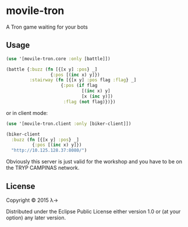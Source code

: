 # movile-tron

A Tron game waiting for your bots

## Usage

```clojure
(use '[movile-tron.core :only [battle]])

(battle {:buzz (fn [{[x y] :pos} _]
                 {:pos [(inc x) y]})
         :stairway (fn [{[x y] :pos flag :flag} _]
                     {:pos (if flag
                             [(inc x) y]
                             [x (inc y)])
                      :flag (not flag)})})
```

or in client mode:
```clojure
(use '[movile-tron.client :only [biker-client]])

(biker-client
  :buzz (fn [{[x y] :pos} _]
          {:pos [(inc x) y]})
  "http://10.125.128.37:8080/")
```

Obviously this server is just valid for the workshop and you have to be on the TRYP CAMPINAS network.




## License

Copyright © 2015 λ→

Distributed under the Eclipse Public License either version 1.0 or (at
your option) any later version.
